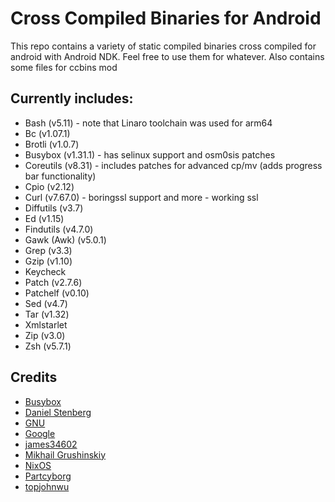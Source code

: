 # Cross Compiled Binaries for Android
This repo contains a variety of static compiled binaries cross compiled for android with Android NDK. Feel free to use them for whatever. Also contains some files for ccbins mod

## Currently includes:
* Bash (v5.11) - note that Linaro toolchain was used for arm64
* Bc (v1.07.1)
* Brotli (v1.0.7)
* Busybox (v1.31.1) - has selinux support and osm0sis patches
* Coreutils (v8.31) - includes patches for advanced cp/mv (adds progress bar functionality)
* Cpio (v2.12)
* Curl (v7.67.0) - boringssl support and more - working ssl
* Diffutils (v3.7)
* Ed (v1.15)
* Findutils (v4.7.0)
* Gawk (Awk) (v5.0.1)
* Grep (v3.3)
* Gzip (v1.10)
* Keycheck
* Patch (v2.7.6)
* Patchelf (v0.10)
* Sed (v4.7)
* Tar (v1.32)
* Xmlstarlet
* Zip (v3.0)
* Zsh (v5.7.1)

## Credits
* [Busybox](https://busybox.net/)
* [Daniel Stenberg](https://curl.haxx.se/)
* [GNU](https://www.gnu.org/software)
* [Google](https://github.com/google/brotli)
* [james34602](https://github.com/james34602)
* [Mikhail Grushinskiy](http://xmlstar.sourceforge.net/)
* [NixOS](https://nixos.org/patchelf.html)
* [Partcyborg](https://github.com/Magisk-Modules-Repo/zsh_arm64/)
* [topjohnwu](https://github.com/topjohnwu/ndk-box-kitchen)
